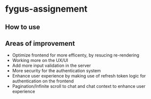 # fygus-assignement
## How to use

## Areas of improvement
- Optimize frontend for more efficenty, by resucing re-rendering
- Working more on the UX/UI
- Add more input validation in the server
- More security for the authentication system
- Enhance user experience by making use of refresh token logic for authentication on the frontend
- Pagination/Infinite scroll to chat and chat context to enhance user experience
